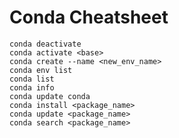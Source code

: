 Conda Cheatsheet
================

```
conda deactivate
conda activate <base>
conda create --name <new_env_name>
conda env list
conda list
conda info
conda update conda
conda install <package_name>
conda update <package_name>
conda search <package_name>
```

